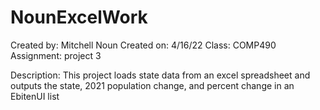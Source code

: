# NounExcelWork
Created by: Mitchell Noun 
Created on: 4/16/22 
Class: COMP490 Assignment: project 3

Description: This project loads state data from an excel spreadsheet and outputs the state, 2021 population change, and percent change in an EbitenUI list
